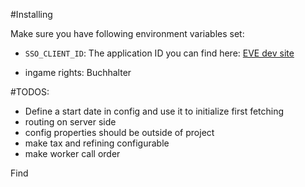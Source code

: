 #Installing

Make sure you have following environment variables set:

* `SSO_CLIENT_ID`: The application ID you can find here: [EVE dev site](https://developers.eveonline.com/applications)

* ingame rights: Buchhalter

#TODOS:
* Define a start date in config and use it to initialize first fetching
* routing on server side
* config properties should be outside of project
* make tax and refining configurable
* make worker call order

Find 

 